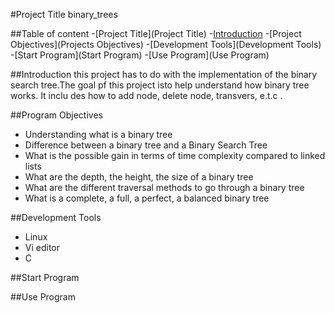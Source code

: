 #Project Title
binary_trees

##Table of content
-[Project Title](Project Title)
-[Introduction](Introduction)
-[Project Objectives](Projects Objectives)
-[Development Tools](Development Tools)
-[Start Program](Start Program)
-[Use Program](Use Program)

##Introduction
this project has to do with the implementation of the binary search tree.The goal pf this project isto help understand how binary tree works. It inclu
des how to add node, delete node, transvers, e.t.c
.

##Program Objectives
- Understanding what is a binary tree
- Difference between a binary tree and a Binary Search Tree
- What is the possible gain in terms of time complexity compared to linked lists
- What are the depth, the height, the size of a binary tree
- What are the different traversal methods to go through a binary tree
- What is a complete, a full, a perfect, a balanced binary tree

##Development Tools
- Linux
- Vi editor
- C

##Start Program

##Use Program

